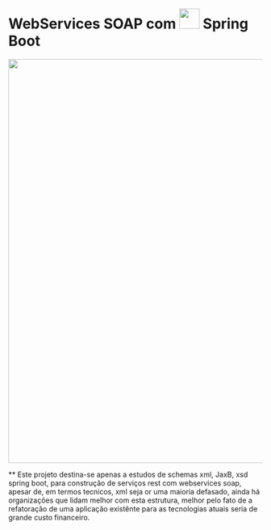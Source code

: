 # WebServices SOAP com <img src="https://devkico.itexto.com.br/wp-content/uploads/2014/08/spring-boot-project-logo-300x270.png" width="40"> Spring Boot 
<img src="https://i.imgur.com/5onucdo.png" width="800"><br>

** Este projeto destina-se apenas a estudos de schemas xml, JaxB, xsd spring boot, para construção de serviços rest com webservices soap, apesar de, em termos tecnicos, xml seja or uma maioria defasado, ainda há organizações que lidam melhor com esta estrutura, melhor pelo fato de a refatoração de uma aplicação existênte para as tecnologias atuais seria de grande custo financeiro.
